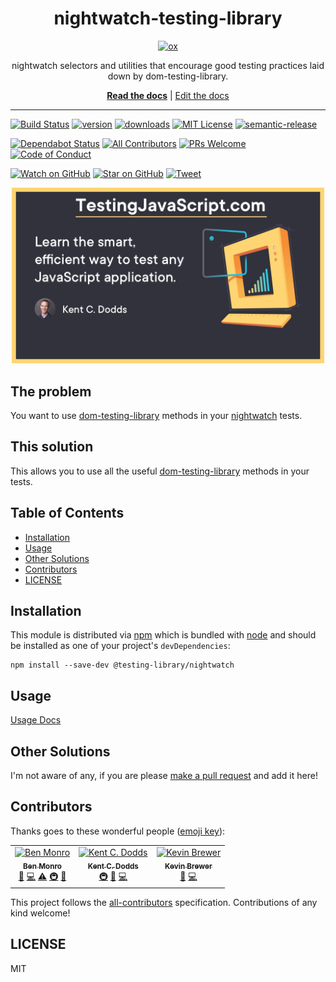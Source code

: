 <div align="center">
<h1>nightwatch-testing-library</h1>
<a href="https://www.emojione.com/emoji/bat">
<img height="100" width="100" alt="ox" src="https://raw.githubusercontent.com/testing-library/nightwatch-testing-library/master/other/bat.png" />

</a>

<p>nightwatch selectors and utilities that encourage good testing practices laid down by dom-testing-library.</p>

[**Read the docs**](https://testing-library.com/docs/nightwatch-testing-library/intro) | [Edit the docs](https://github.com/alexkrolick/testing-library-docs)

</div>

<hr />

[![Build Status][build-badge]][build]
[![version][version-badge]][package]
[![downloads][downloads-badge]][npmtrends]
[![MIT License][license-badge]][license]
[![semantic-release](https://img.shields.io/badge/%20%20%F0%9F%93%A6%F0%9F%9A%80-semantic--release-e10079.svg)](https://github.com/semantic-release/semantic-release)

[![Dependabot Status](https://api.dependabot.com/badges/status?host=github&repo=testing-library/nightwatch-testing-library)](https://dependabot.com)
[![All Contributors](https://img.shields.io/badge/all_contributors-3-orange.svg?style=flat-square)](#contributors)
[![PRs Welcome][prs-badge]][prs]
[![Code of Conduct][coc-badge]][coc]

[![Watch on GitHub][github-watch-badge]][github-watch]
[![Star on GitHub][github-star-badge]][github-star]
[![Tweet][twitter-badge]][twitter]

<div align="center">
<a href="https://testingjavascript.com">
<img width="500" alt="TestingJavaScript.com Learn the smart, efficient way to test any JavaScript application." src="https://raw.githubusercontent.com/kentcdodds/cypress-testing-library/master/other/testingjavascript.jpg" />
</a>
</div>

## The problem

You want to use [dom-testing-library](https://github.com/kentcdodds/dom-testing-library) methods in your [nightwatch][nightwatch] tests.

## This solution

This allows you to use all the useful [dom-testing-library](https://github.com/kentcdodds/dom-testing-library) methods in your tests.

## Table of Contents

<!-- START doctoc generated TOC please keep comment here to allow auto update -->
<!-- DON'T EDIT THIS SECTION, INSTEAD RE-RUN doctoc TO UPDATE -->

- [Installation](#installation)
- [Usage](#usage)
- [Other Solutions](#other-solutions)
- [Contributors](#contributors)
- [LICENSE](#license)

<!-- END doctoc generated TOC please keep comment here to allow auto update -->

## Installation

This module is distributed via [npm][npm] which is bundled with [node][node] and
should be installed as one of your project's `devDependencies`:

```
npm install --save-dev @testing-library/nightwatch
```

## Usage

[Usage Docs](https://testing-library.com/docs/nightwatch-testing-library/intro#usage)

## Other Solutions

I'm not aware of any, if you are please [make a pull request][prs] and add it
here!

## Contributors

Thanks goes to these wonderful people ([emoji key](https://allcontributors.org/docs/en/emoji-key)):

<!-- ALL-CONTRIBUTORS-LIST:START - Do not remove or modify this section -->
<!-- prettier-ignore -->
<table>
  <tr>
    <td align="center"><a href="https://github.com/benmonro"><img src="https://avatars3.githubusercontent.com/u/399236?v=4" width="100px;" alt="Ben Monro"/><br /><sub><b>Ben Monro</b></sub></a><br /><a href="https://github.com/testing-library/nightwatch-testing-library/commits?author=benmonro" title="Documentation">📖</a> <a href="https://github.com/testing-library/nightwatch-testing-library/commits?author=benmonro" title="Code">💻</a> <a href="https://github.com/testing-library/nightwatch-testing-library/commits?author=benmonro" title="Tests">⚠️</a> <a href="#infra-benmonro" title="Infrastructure (Hosting, Build-Tools, etc)">🚇</a> <a href="#ideas-benmonro" title="Ideas, Planning, & Feedback">🤔</a></td>
    <td align="center"><a href="https://kentcdodds.com"><img src="https://avatars0.githubusercontent.com/u/1500684?v=4" width="100px;" alt="Kent C. Dodds"/><br /><sub><b>Kent C. Dodds</b></sub></a><br /><a href="#infra-kentcdodds" title="Infrastructure (Hosting, Build-Tools, etc)">🚇</a> <a href="#ideas-kentcdodds" title="Ideas, Planning, & Feedback">🤔</a> <a href="https://github.com/testing-library/nightwatch-testing-library/commits?author=kentcdodds" title="Code">💻</a></td>
    <td align="center"><a href="https://github.com/appleJax"><img src="https://avatars1.githubusercontent.com/u/13618860?v=4" width="100px;" alt="Kevin Brewer"/><br /><sub><b>Kevin Brewer</b></sub></a><br /><a href="#ideas-appleJax" title="Ideas, Planning, & Feedback">🤔</a> <a href="https://github.com/testing-library/nightwatch-testing-library/commits?author=appleJax" title="Code">💻</a></td>
  </tr>
</table>

<!-- ALL-CONTRIBUTORS-LIST:END -->

This project follows the [all-contributors](https://github.com/all-contributors/all-contributors) specification. Contributions of any kind welcome!

## LICENSE

MIT

[npm]: https://www.npmjs.com/
[node]: https://nodejs.org
[build-badge]: https://img.shields.io/travis/testing-library/nightwatch-testing-library.svg?style=flat-square
[build]: https://travis-ci.org/testing-library/nightwatch-testing-library
[coverage]: https://codecov.io/github/testing-library/nightwatch-testing-library
[version-badge]: https://img.shields.io/npm/v/@testing-library/nightwatch.svg?style=flat-square
[package]: https://www.npmjs.com/package/@testing-library/nightwatch
[downloads-badge]: https://img.shields.io/npm/dm/@testing-library/nightwatch.svg?style=flat-square
[npmtrends]: http://www.npmtrends.com/@testing-library/nightwatch
[license-badge]: https://img.shields.io/npm/l/@testing-library/nightwatch.svg?style=flat-square
[license]: https://github.com/testing-library/nightwatch-testing-library/blob/master/LICENSE
[prs-badge]: https://img.shields.io/badge/PRs-welcome-brightgreen.svg?style=flat-square
[prs]: http://makeapullrequest.com
[donate-badge]: https://img.shields.io/badge/$-support-green.svg?style=flat-square
[coc-badge]: https://img.shields.io/badge/code%20of-conduct-ff69b4.svg?style=flat-square
[coc]: https://github.com/testing-library/nightwatch-testing-library/blob/master/other/CODE_OF_CONDUCT.md
[github-watch-badge]: https://img.shields.io/github/watchers/testing-library/nightwatch-testing-library.svg?style=social
[github-watch]: https://github.com/testing-library/nightwatch-testing-library/watchers
[github-star-badge]: https://img.shields.io/github/stars/testing-library/nightwatch-testing-library.svg?style=social
[github-star]: https://github.com/testing-library/nightwatch-testing-library/stargazers
[twitter]: https://twitter.com/intent/tweet?text=Check%20out%20nightwatch-testing-library%20by%20%40benmonro%20https%3A%2F%2Fgithub.com%2Ftesting-library%2Fnightwatch-testing-library%20%F0%9F%91%8D
[twitter-badge]: https://img.shields.io/twitter/url/https/github.com/testing-library/nightwatch-testing-library.svg?style=social
[emojis]: https://github.com/benmonro/all-contributors#emoji-key
[all-contributors]: https://github.com/all-contributors/all-contributors
[dom-testing-library]: https://github.com/testing-library/dom-testing-library
[nightwatch]: https://nightwatchjs.org/guide

